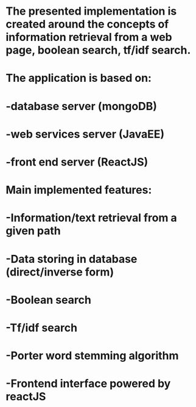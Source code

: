 # The presented implementation is created around the concepts of information retrieval from a web page, boolean search, tf/idf search.
# The application is  based on:
# 	-database server (mongoDB)
# 	-web services server (JavaEE)
# 	-front end server (ReactJS)
# Main implemented features:
# 	-Information/text retrieval from a given path
# 	-Data storing in database (direct/inverse form)
# 	-Boolean search
# 	-Tf/idf search
# 	-Porter word stemming algorithm
# 	-Frontend interface powered by reactJS
